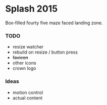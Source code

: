 # Splash 2015

Box-filled fourty five maze faced landing zone.

### TODO

* resize watcher
* rebuild on resize / button press
* ~~favicon~~
* other icons
* crown logo

### Ideas

* motion control
* actual content
